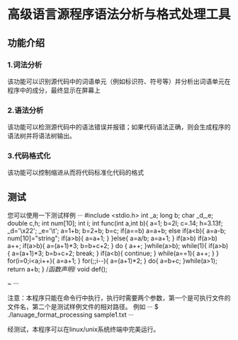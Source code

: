# 高级语言源程序语法分析与格式处理工具
## 功能介绍
### 1.词法分析
该功能可以识别源代码中的词语单元（例如标识符、符号等）并分析出词语单元在程序中的成分，最终显示在屏幕上
### 2.语法分析
该功能可以检测源代码中的语法错误并报错；如果代码语法正确，则会生成程序的语法树并将语法树输出。
### 3.代码格式化
该功能可以控制缩进从而将代码标准化代码的格式
## 测试
您可以使用一下测试样例
···
#include <stdio.h>
int _a;
long b;
char _d,_e;
double c,h;
int num[10];
int i;
int func(int a,int b){
a=1;
b=2l;
c=.14;
h=3.13f;
_d='\x22';
_e='\t';
a=1+b;
b=2+b;
b=c;
if(a==b)
a=a+b;
else if(a<b){
a=a-b;
num[10]="string";
if(a>b){
a=a+1;
}
}else{
a=a/b;
a=a+1;
}
if(a>b)
if(a>b)
a++;
if(a>b){
a=(a+1)*3;
b=b+c+2;
}
do
{
a++;
}while(a>b);
while(1){
if(a>b){
a=(a+1)*3;
b=b+c+2;
break;
}
if(a<b){
continue;
}
while(a==1){
a++;
}
}
for(i=0;i<a;i++){
a=a+1;
}
for(;;i--){
a=(a+1)*2;
}
do{
a=b+c;
}while(a>1);
return a+b;
}
/*函数声明*/
void def();

~
···

注意：本程序只能在命令行中执行，执行时需要两个参数，第一个是可执行文件的文件名，第二个是测试样例文件的相对路径。
例如
···
$ ./lanuage_format_processing sample1.txt 
···

经测试，本程序可以在linux/unix系统终端中完美运行。
